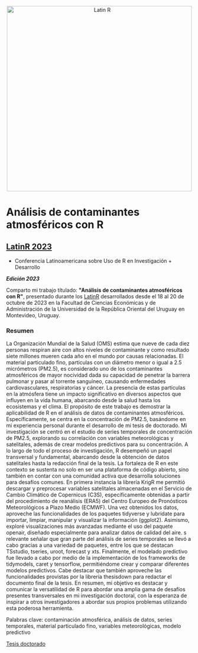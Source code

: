 <p align="center">
    <img width="500" src="https://latin-r.com/img/logo.png" alt="Latin R">
</p>

# **Análisis de contaminantes atmosféricos con R**

## [LatinR 2023](https://latin-r.com/)

* Conferencia Latinoamericana sobre Uso de R en Investigación + Desarrollo

***Edición 2023*** 

Comparto mi trabajo títulado: **"Análisis de contaminantes atmosféricos con R"**, presentado durante los [LatinR](https://latin-r.com/) desarrollados desde el 18 al 20 de octubre de 2023 en la Facultad de Ciencias Económicas y de Administración de la Universidad de la República Oriental del Uruguay en Montevideo, Uruguay.

### Resumen

La Organización Mundial de la Salud (OMS) estima que nueve de cada diez personas respiran aire con altos niveles de contaminante y como resultado siete millones mueren cada año en el mundo por causas relacionadas. El material particulado fino, partículas con un diámetro menor o igual a 2.5 micrómetros (PM2.5), es considerado uno de los contaminantes atmosféricos de mayor nocividad dada su capacidad de penetrar la barrera pulmonar y pasar al torrente sanguíneo, causando enfermedades cardiovasculares, respiratorias y cáncer. La presencia de estas partículas en la atmósfera tiene un impacto significativo en diversos aspectos que influyen en la vida humana, abarcando desde la salud hasta los ecosistemas y el clima. El propósito de este trabajo es demostrar la aplicabilidad de R en el análisis de datos de contaminantes atmosféricos. Específicamente, se centra en la concentración de PM2.5, basándome en mi experiencia personal durante el desarrollo de mi tesis de doctorado. Mi investigación se centró en el estudio de series temporales de concentración de PM2.5, explorando su correlación con variables meteorológicas y satelitales, además de crear modelos predictivos para su concentración.  A lo largo de todo el proceso de investigación, R desempeñó un papel transversal y fundamental, abarcando desde la obtención de datos satelitales hasta la redacción final de la tesis. La fortaleza de R en este contexto se sustenta no solo en ser una plataforma de código abierto, sino también en contar con una comunidad activa que desarrolla soluciones para desafíos comunes. En primera instancia la librería KrigR me permitió descargar y preprocesar variables satelitales almacenadas en el Servicio de Cambio Climático de Copernicus (C3S), específicamente obtenidas a partir del procedimiento de reanálisis (ERA5) del Centro Europeo de Pronósticos Meteorológicos a Plazo Medio (ECMWF). Una vez obtenidos los datos, aproveche las funcionalidades de los paquetes tidyverse y lubridate para importar, limpiar, manipular y visualizar la información (ggplot2). Asimismo, exploré visualizaciones más avanzadas mediante el uso del paquete openair, diseñado especialmente para analizar datos de calidad del aire. s relevante señalar que gran parte del análisis de series temporales se llevó a cabo gracias a una variedad de paquetes, entre los que se destacan TSstudio, tseries, uroot, forecast y xts. Finalmente, el modelado predictivo fue llevado a cabo por medio de la implementación de los frameworks de tidymodels, caret y tensorflow, permitiéndome crear y comparar diferentes modelos predictivos. Cabe destacar que también aproveche las funcionalidades provistas por la librería thesisdown para redactar el documento final de la tesis. En resumen, mi objetivo es destacar y comunicar la versatilidad de R para abordar una amplia gama de desafíos presentes transversales en mi investigación doctoral, con la esperanza de inspirar a otros investigadores a abordar sus propios problemas utilizando esta poderosa herramienta.

Palabras clave:  contaminación atmosférica, análisis de datos, series temporales, material particulado fino, variables meteorológicas, modelo predictivo

[Tesis doctorado](https://github.com/martinnnuez/Tesis-Doctorado)